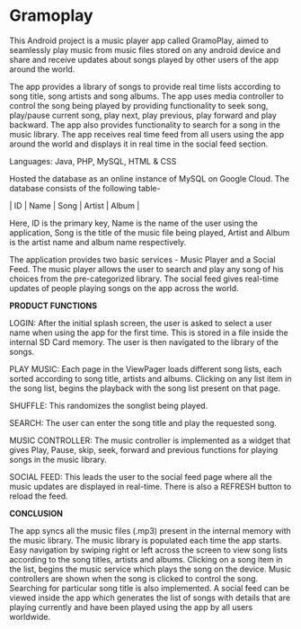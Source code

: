# Gramoplay
This Android project is a music player app called GramoPlay, aimed to seamlessly play music from music files stored on any android device and share and receive updates about songs played by other users of the app around the world. 

The app provides a library of songs to provide real time lists according to song title, song artists and song albums. The app uses media controller to control the song being played by providing functionality to seek song, play/pause current song, play next, play previous, play forward and play backward. The app also provides functionality to search for a song in the music library. The app receives real time feed from all users using the app around the world and displays it in real time in the social feed section.

Languages: Java, PHP, MySQL, HTML & CSS

Hosted the database as an online instance of MySQL on Google Cloud. The database consists of the following table-

| ID | Name | Song | Artist | Album |

Here, ID is the primary key, Name is the name of the user using the application, Song is the title of the music file being played, Artist and Album is the artist name and album name respectively.

The application provides two basic services - Music Player and a Social Feed. The music player allows the user to search and play any song of his choices from the pre-categorized library. The social feed gives real-time updates of people playing songs on the app across the world. 
  
**PRODUCT FUNCTIONS**

LOGIN: After the initial splash screen, the user is asked to select a user name when using the app for the first time. This is stored in a file inside the internal SD Card memory. The user is then navigated to the library of the songs.

PLAY MUSIC: Each page in the ViewPager loads different song lists, each sorted according to song title, artists and albums. Clicking on any list item in the song list, begins the playback with 
the song list present on that page. 

SHUFFLE: This randomizes the songlist being played.

SEARCH: The user can enter the song title and play the requested song.

MUSIC CONTROLLER: The music controller is implemented as a widget that gives Play, Pause, skip, seek, forward and  previous functions for playing songs in the music library.

SOCIAL FEED: This leads the user to the social feed page where all the music updates are displayed in real-time. There is also a REFRESH button to reload the feed.


**CONCLUSION**

The app syncs all the music files (.mp3) present in the internal memory with the music library. The music library is populated each time the app starts. Easy navigation by swiping right or left across the screen to view song lists according to the song titles, artists and albums. Clicking on a song item in the list, begins the music service which plays the song on the device. Music controllers are shown when the song is clicked to control the song. Searching for particular song title is also implemented. A social feed can be viewed inside the app which generates the list of songs with details that are playing currently and have been played using the app by all users worldwide.
 
